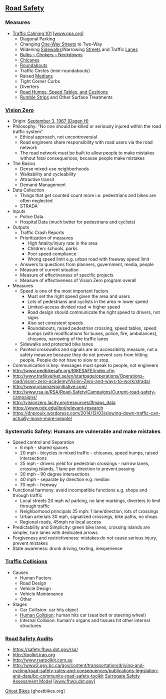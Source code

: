 ## [Road Safety](https://en.wikipedia.org/wiki/Road_traffic_safety)

### Measures
* [Traffic Calming 101](https://www.pps.org/reference/livememtraffic/) [www.pps.org]
  * Diagonal Parking
  * Changing [One-Way Streets](https://en.wikipedia.org/wiki/One-way_traffic) to Two-Way
  * Widening [Sidewalks](https://en.wikipedia.org/wiki/Sidewalk)/Narrowing [Streets](https://en.wikipedia.org/wiki/Street) and Traffic [Lanes](https://en.wikipedia.org/wiki/Lane)
  * [Bulbs – Chokers – Neckdowns](https://en.wikipedia.org/wiki/Curb_extension)
  * [Chicanes](https://en.wikipedia.org/wiki/Chicane)
  * [Roundabouts](https://en.wikipedia.org/wiki/Roundabout)
  * Traffic Circles (mini-roundabouts)
  * Raised [Medians](https://en.wikipedia.org/wiki/Median_strip)
  * Tight Corner Curbs
  * Diverters
  * [Road Humps, Speed Tables, and Cushions](https://en.wikipedia.org/wiki/Speed_bump)
  * [Rumble Strips](https://en.wikipedia.org/wiki/Rumble_strip) and Other Surface Treatments

### [Vision Zero](https://en.wikipedia.org/wiki/Vision_Zero)

* Origin: [September 3, 1967 (Dagen H)](https://en.wikipedia.org/wiki/Dagen_H)
* Philosophy: "No one should be killed or seriously injured within the road traffic system"
  * Ethical approach, not uncontroversial
  * Road engineers share responsibility with road users via the road network
  * The road network must be built to allow people to make mistakes without fatal consequences, because people make mistakes
* The Basics
  * Dense mixed-use neighborhoods
  * Walkability and cycleability
  * Attractive transit
  * Demand Management
* Data Collection
  * Things that get counted count more i.e. pedestrians and bikes are often neglected
  * STRADA
* Inputs
  * Police Data
  * Hospital Data (much better for pedestrians and cyclists)
* Outputs
  * Traffic Crash Reports
  * Prioritization of measures
    * High fatality/injury rate in the area
    * Children: schools, parks
    * Poor speed compliance
    * Wrong speed limit e.g. urban road with freeway speed limit
  * Answers to questions from planners, government, media, people
  * Measure of current situation
  * Measure of effectiveness of specific projects
  * Measure of effectiveness of Vision Zero program overall
* Measures
  * Speed is one of the most important factors
    * Must set the right speed given the area and users
    * Lots of pedestrians and cyclists in the area => lower speed
    * Limited-access divided road => higher speed
    * Road design should communicate the right speed to drivers, not signs
    * Also set consistent speeds
    * Roundabouts, raised pedestrian crossing, speed tables, speed bumps (with modifications for buses, police, fire, ambulances), chicanes, narrowing of the traffic lanes
  * Sidewalks and protected bike lanes
  * Painted crosswalks and signals are an accessibility measure, not a safety measure because they do not prevent cars from hitting people. People do not have to slow or stop.
* Communication is key: messages must speak to people, not engineers
* http://www.pedbikesafe.org/BIKESAFE/index.cfm
* http://www.trafikverket.se/en/startpage/operations/Operations-road/vision-zero-academy/Vision-Zero-and-ways-to-work/strada/
* http://www.visionzeroinitiative.com/
* http://www.rsa.ie/RSA/Road-Safety/Campaigns/Current-road-safety-campaigns/
* http://visionzero.lacity.org/resources/#maps_data
* https://www.pdx.edu/ibpi/relevant-research
* https://dnproulx.wordpress.com/2014/12/03/slowing-down-traffic-can-actually-move-more-people/

### Systematic Safety: Humans are vulnerable and make mistakes

* Speed control and Separation
  * 6 mph - shared spaces
  * 20 mph - bicycles in mixed traffic - chicanes, speed humps, raised intersections
  * 25 mph - drivers yield for pedestrian crossings - narrow lanes, crossing islands, 1 lane per direction to prevent passing
  * 30 mph - 90 degree intersections
  * 40 mph - separate by direction e.g. median
  * 70 mph - freeway
* Functional harmony: avoid incompatible functions e.g. shops and through traffic
  * Local streets 20 mph w/ parking, no lane markings, diverters to limit through traffic
  * Neighborhood principals 25 mph: 1 lane/direction, lots of crossings
  * Urban arterials 30 mph, signalized crossings, bike paths, no shops
  * Regional roads, 45mph no local access
* Predictability and Simplicity: green bike lanes, crossing islands are simpler, turn lanes with dedicated arrows
* Forgiveness and restrictiveness: mistakes do not cause serious injury, prevent mistakes
* State awareness: drunk driving, texting, inexperience

### [Traffic Collisions](https://en.wikipedia.org/wiki/Traffic_collision)

* Causes
  * Human Factors
  * Road Design
  * Vehicle Design
  * Vehicle Maintenance
  * Other
* Stages
  * Car Collision: car hits object
  * [Human Collision](https://en.wikipedia.org/wiki/Second_impact_(safety)): human hits car (seat belt or steering wheel)
  * Internal Collision: human's organs and tissues hit other internal structures

### [Road Safety Audits](https://en.wikipedia.org/wiki/Road_safety_audit)
* https://safety.fhwa.dot.gov/rsa/
* http://toolkit.irap.org
* http://www.rsatoolkit.com.au
* http://www2.gov.bc.ca/gov/content/transportation/driving-and-cycling/road-safety-rules-and-consequences/publications-legislation-and-data/bc-community-road-safety-toolkit
[Surrogate Safety Assessment Model](https://www.fhwa.dot.gov/publications/research/safety/08049/) [www.fhwa.dot.gov]

[Ghost Bikes](http://ghostbikes.org) [ghostbikes.org]
